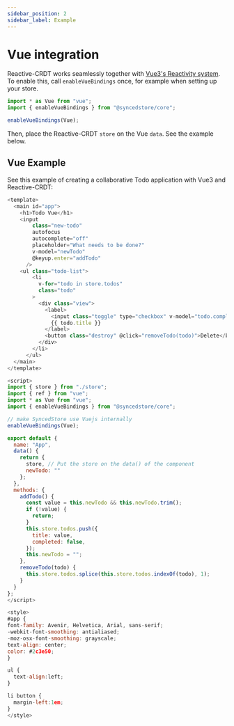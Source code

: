 ```yaml
---
sidebar_position: 2
sidebar_label: Example
---
```


# Vue integration

Reactive-CRDT works seamlessly together with [Vue3's Reactivity system](https://v3.vuejs.org/guide/reactivity-fundamentals.html). To enable this, call `enableVueBindings` once, for example when setting up your store.

```typescript
import * as Vue from "vue";
import { enableVueBindings } from "@syncedstore/core";

enableVueBindings(Vue);
```

Then, place the Reactive-CRDT `store` on the Vue `data`. See the example below.

## Vue Example

See this example of creating a collaborative Todo application with Vue3 and Reactive-CRDT:

```javascript live vue
<template>
  <main id="app">
    <h1>Todo Vue</h1>
    <input
        class="new-todo"
        autofocus
        autocomplete="off"
        placeholder="What needs to be done?"
        v-model="newTodo"
        @keyup.enter="addTodo"
      />
    <ul class="todo-list">
        <li
          v-for="todo in store.todos"
          class="todo"
        >
          <div class="view">
            <label>
              <input class="toggle" type="checkbox" v-model="todo.completed" />
              {{ todo.title }}
            </label>
            <button class="destroy" @click="removeTodo(todo)">Delete</button>
          </div>
        </li>
      </ul>
  </main>
</template>

<script>
import { store } from "./store";
import { ref } from "vue";
import * as Vue from "vue";
import { enableVueBindings } from "@syncedstore/core";

// make SyncedStore use Vuejs internally
enableVueBindings(Vue);

export default {
  name: "App",
  data() {
    return {
      store, // Put the store on the data() of the component
      newTodo: ""
    };
  },
  methods: {
    addTodo() {
      const value = this.newTodo && this.newTodo.trim();
      if (!value) {
        return;
      }
      this.store.todos.push({
        title: value,
        completed: false,
      });
      this.newTodo = "";
    },
    removeTodo(todo) {
      this.store.todos.splice(this.store.todos.indexOf(todo), 1);
    }
  }
};
</script>

<style>
#app {
font-family: Avenir, Helvetica, Arial, sans-serif;
-webkit-font-smoothing: antialiased;
-moz-osx-font-smoothing: grayscale;
text-align: center;
color: #2c3e50;
}

ul {
  text-align:left;
}

li button {
  margin-left:1em;
}
</style>



```
